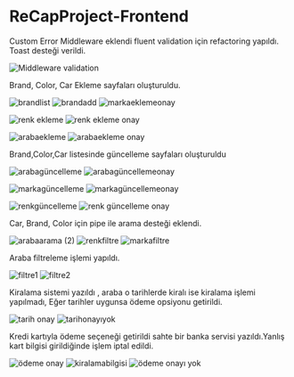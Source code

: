 #  ReCapProject-Frontend


Custom Error Middleware eklendi fluent validation için refactoring yapıldı.
Toast desteği verildi.

![Middleware validation](https://user-images.githubusercontent.com/55363753/113518223-99e85680-958d-11eb-907c-82f79b7601df.png)

Brand, Color, Car Ekleme sayfaları oluşturuldu.


![brandlist](https://user-images.githubusercontent.com/55363753/113518217-981e9300-958d-11eb-9dbb-8487543f7203.png)
![brandadd](https://user-images.githubusercontent.com/55363753/113518216-9785fc80-958d-11eb-878f-480c547e9a3f.png)
![markaeklemeonay](https://user-images.githubusercontent.com/55363753/113518219-98b72980-958d-11eb-883a-aaf657264eaf.png)

![renk ekleme](https://user-images.githubusercontent.com/55363753/113518225-9b198380-958d-11eb-8279-04553795c74b.png)
![renk ekleme onay](https://user-images.githubusercontent.com/55363753/113518224-9a80ed00-958d-11eb-8678-264b7ebeb223.png)

![arabaekleme](https://user-images.githubusercontent.com/55363753/113518229-9d7bdd80-958d-11eb-9bfe-21f1a5c4f0f7.png)
![arabaekleme onay](https://user-images.githubusercontent.com/55363753/113518228-9ce34700-958d-11eb-88e2-52214c5c5790.png)


Brand,Color,Car listesinde güncelleme sayfaları oluşturuldu

![arabagüncelleme](https://user-images.githubusercontent.com/55363753/113518230-9e147400-958d-11eb-961a-0f72d1bab2f9.png)
![arabagüncellemeonay](https://user-images.githubusercontent.com/55363753/113518214-9654cf80-958d-11eb-9880-38f161b1793c.png)

![markagüncelleme](https://user-images.githubusercontent.com/55363753/113518220-98b72980-958d-11eb-99cf-12cdb1c5e2fb.png)
![markagüncellemeonay](https://user-images.githubusercontent.com/55363753/113518222-994fc000-958d-11eb-9879-043885eed87e.png)

![renkgüncelleme](https://user-images.githubusercontent.com/55363753/113518227-9bb21a00-958d-11eb-84dc-8fe902b37c58.png)
![renk güncelleme onay](https://user-images.githubusercontent.com/55363753/113518226-9bb21a00-958d-11eb-92bd-07e083fd3b35.png)



Car, Brand, Color için pipe ile arama desteği eklendi.

![arabaarama (2)](https://user-images.githubusercontent.com/55363753/113459421-207e2600-941e-11eb-8d81-bfcbdcbcdc0d.png)
![renkfiltre](https://user-images.githubusercontent.com/55363753/113459415-1eb46280-941e-11eb-8f38-f75162f57ea0.png)
![markafiltre](https://user-images.githubusercontent.com/55363753/113459411-1d833580-941e-11eb-90cc-6e80e80673e6.png)

Araba filtreleme işlemi yapıldı.

![filtre1](https://user-images.githubusercontent.com/55363753/113459424-2116bc80-941e-11eb-8ea9-51d5eef07ccc.png)
![filtre2](https://user-images.githubusercontent.com/55363753/113459425-21af5300-941e-11eb-8817-aec4d82e5af3.png)

Kiralama sistemi yazıldı , araba o tarihlerde kiralı ise kiralama işlemi yapılmadı, Eğer tarihler uygunsa ödeme opsiyonu getirildi.

![tarih onay](https://user-images.githubusercontent.com/55363753/113459416-1f4cf900-941e-11eb-8c9f-eeff357b6233.png)
![tarihonayıyok](https://user-images.githubusercontent.com/55363753/113459417-1fe58f80-941e-11eb-8cf2-b22252e59f04.png)

Kredi kartıyla ödeme seçeneği getirildi sahte bir banka servisi yazıldı.Yanlış kart bilgisi girildiğinde işlem iptal edildi.



![ödeme onay](https://user-images.githubusercontent.com/55363753/113459412-1d833580-941e-11eb-83ad-2c2651c56260.png)
![kiralamabilgisi](https://user-images.githubusercontent.com/55363753/113459408-1c520880-941e-11eb-9761-cc7c03143ab0.png)
![ödeme onayı yok](https://user-images.githubusercontent.com/55363753/113459413-1e1bcc00-941e-11eb-93d5-e1c74e7469e2.png)
